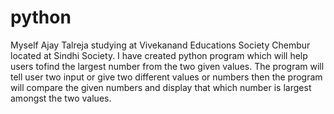 # python
Myself Ajay Talreja studying at Vivekanand Educations Society Chembur located at Sindhi Society.
I have created python program which will help users tofind the largest number from the two given values.
The program will tell user two input or give two different values or numbers then the program will compare the given numbers and display that which number is largest amongst the two values.
